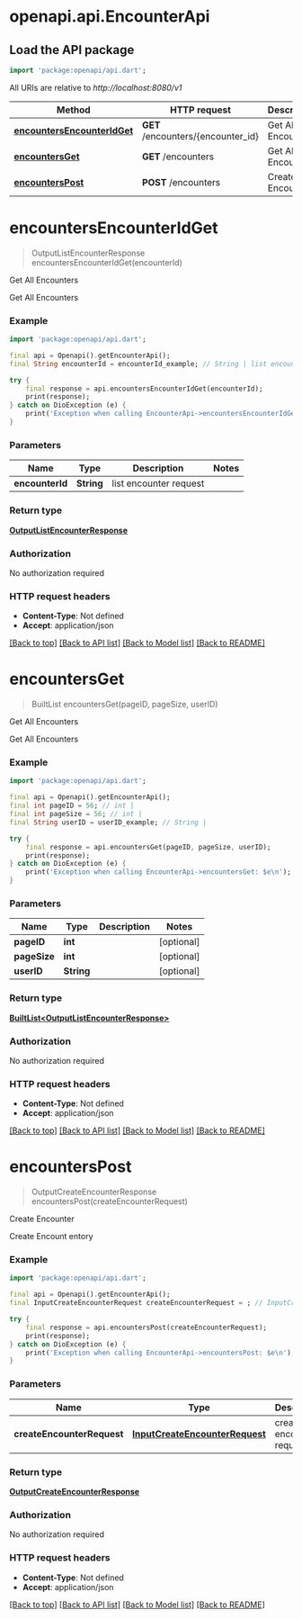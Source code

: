 # openapi.api.EncounterApi

## Load the API package
```dart
import 'package:openapi/api.dart';
```

All URIs are relative to *http://localhost:8080/v1*

Method | HTTP request | Description
------------- | ------------- | -------------
[**encountersEncounterIdGet**](EncounterApi.md#encountersencounteridget) | **GET** /encounters/{encounter_id} | Get All Encounters
[**encountersGet**](EncounterApi.md#encountersget) | **GET** /encounters | Get All Encounters
[**encountersPost**](EncounterApi.md#encounterspost) | **POST** /encounters | Create Encounter


# **encountersEncounterIdGet**
> OutputListEncounterResponse encountersEncounterIdGet(encounterId)

Get All Encounters

Get All Encounters

### Example
```dart
import 'package:openapi/api.dart';

final api = Openapi().getEncounterApi();
final String encounterId = encounterId_example; // String | list encounter request

try {
    final response = api.encountersEncounterIdGet(encounterId);
    print(response);
} catch on DioException (e) {
    print('Exception when calling EncounterApi->encountersEncounterIdGet: $e\n');
}
```

### Parameters

Name | Type | Description  | Notes
------------- | ------------- | ------------- | -------------
 **encounterId** | **String**| list encounter request | 

### Return type

[**OutputListEncounterResponse**](OutputListEncounterResponse.md)

### Authorization

No authorization required

### HTTP request headers

 - **Content-Type**: Not defined
 - **Accept**: application/json

[[Back to top]](#) [[Back to API list]](../README.md#documentation-for-api-endpoints) [[Back to Model list]](../README.md#documentation-for-models) [[Back to README]](../README.md)

# **encountersGet**
> BuiltList<OutputListEncounterResponse> encountersGet(pageID, pageSize, userID)

Get All Encounters

Get All Encounters

### Example
```dart
import 'package:openapi/api.dart';

final api = Openapi().getEncounterApi();
final int pageID = 56; // int | 
final int pageSize = 56; // int | 
final String userID = userID_example; // String | 

try {
    final response = api.encountersGet(pageID, pageSize, userID);
    print(response);
} catch on DioException (e) {
    print('Exception when calling EncounterApi->encountersGet: $e\n');
}
```

### Parameters

Name | Type | Description  | Notes
------------- | ------------- | ------------- | -------------
 **pageID** | **int**|  | [optional] 
 **pageSize** | **int**|  | [optional] 
 **userID** | **String**|  | [optional] 

### Return type

[**BuiltList&lt;OutputListEncounterResponse&gt;**](OutputListEncounterResponse.md)

### Authorization

No authorization required

### HTTP request headers

 - **Content-Type**: Not defined
 - **Accept**: application/json

[[Back to top]](#) [[Back to API list]](../README.md#documentation-for-api-endpoints) [[Back to Model list]](../README.md#documentation-for-models) [[Back to README]](../README.md)

# **encountersPost**
> OutputCreateEncounterResponse encountersPost(createEncounterRequest)

Create Encounter

Create Encount entory

### Example
```dart
import 'package:openapi/api.dart';

final api = Openapi().getEncounterApi();
final InputCreateEncounterRequest createEncounterRequest = ; // InputCreateEncounterRequest | create encounter request

try {
    final response = api.encountersPost(createEncounterRequest);
    print(response);
} catch on DioException (e) {
    print('Exception when calling EncounterApi->encountersPost: $e\n');
}
```

### Parameters

Name | Type | Description  | Notes
------------- | ------------- | ------------- | -------------
 **createEncounterRequest** | [**InputCreateEncounterRequest**](InputCreateEncounterRequest.md)| create encounter request | 

### Return type

[**OutputCreateEncounterResponse**](OutputCreateEncounterResponse.md)

### Authorization

No authorization required

### HTTP request headers

 - **Content-Type**: Not defined
 - **Accept**: application/json

[[Back to top]](#) [[Back to API list]](../README.md#documentation-for-api-endpoints) [[Back to Model list]](../README.md#documentation-for-models) [[Back to README]](../README.md)

